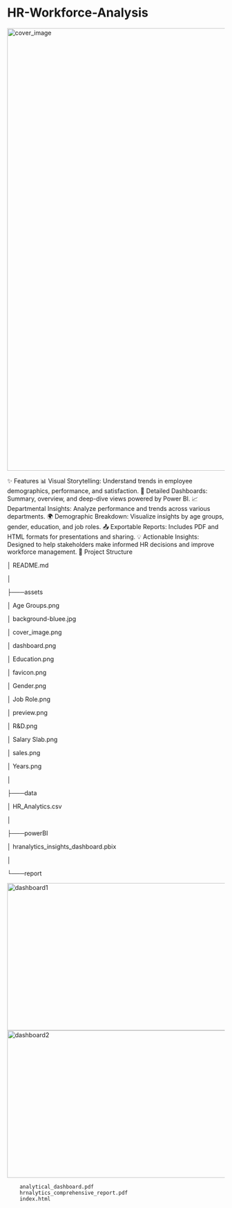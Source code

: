 # HR-Workforce-Analysis

<img width="1024" height="1024" alt="cover_image" src="https://github.com/user-attachments/assets/be38c8d4-c787-4e6e-9be1-e625501f8bb0" />

✨ Features
📊 Visual Storytelling: Understand trends in employee demographics, performance, and satisfaction.
📌 Detailed Dashboards: Summary, overview, and deep-dive views powered by Power BI.
📈 Departmental Insights: Analyze performance and trends across various departments.
🌍 Demographic Breakdown: Visualize insights by age groups, gender, education, and job roles.
📤 Exportable Reports: Includes PDF and HTML formats for presentations and sharing.
💡 Actionable Insights: Designed to help stakeholders make informed HR decisions and improve workforce management.
📁 Project Structure

│   README.md

│

├───assets

│       Age Groups.png

│       background-bluee.jpg

│       cover_image.png

│       dashboard.png

│       Education.png

│       favicon.png

│       Gender.png


│       Job Role.png

│       preview.png

│       R&D.png

│       Salary Slab.png

│       sales.png

│       Years.png

│

├───data

│       HR_Analytics.csv

│

├───powerBI

│       hranalytics_insights_dashboard.pbix

│

└───report


<img width="608" height="341" alt="dashboard1" src="https://github.com/user-attachments/assets/8e788723-c64b-4d80-9951-bea396a8a3f5" />
<img width="608" height="341" alt="dashboard2" src="https://github.com/user-attachments/assets/ada8e85c-2724-4ed6-8745-64e1e7fec362" />

        analytical_dashboard.pdf
        hrnalytics_comprehensive_report.pdf
        index.html
